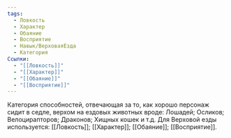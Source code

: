 ```yaml
---
tags:
  - Ловкость
  - Характер
  - Обаяние
  - Восприятие
  - Навык/ВерховаяЕзда
  - Категория
Ссылки:
  - "[[Ловкость]]"
  - "[[Характер]]"
  - "[[Обаяние]]"
  - "[[Восприятие]]"
---
```

Категория способностей, отвечающая за то, как хорошо персонаж сидит в седле, верхом на ездовых животных вроде: Лошадей; Осликов; Велоцирапторов; Драконов; Хищных кошек и т.д. Для Верховой езды используется: [[Ловкость]]; [[Характер]]; [[Обаяние]]; [[Восприятие]]. 


